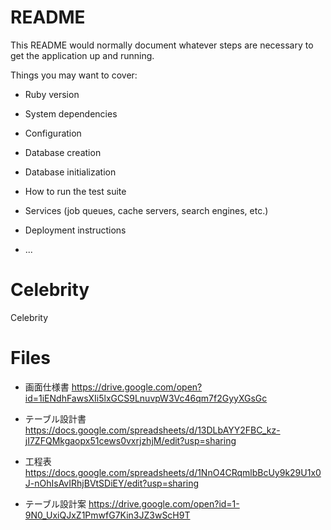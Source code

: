 # README

This README would normally document whatever steps are necessary to get the
application up and running.

Things you may want to cover:

* Ruby version

* System dependencies

* Configuration

* Database creation

* Database initialization

* How to run the test suite

* Services (job queues, cache servers, search engines, etc.)

* Deployment instructions

* ...
# Celebrity
Celebrity

# Files

* 画面仕様書
https://drive.google.com/open?id=1iENdhFawsXIi5lxGCS9LnuvpW3Vc46qm7f2GyyXGsGc

* テーブル設計書
https://docs.google.com/spreadsheets/d/13DLbAYY2FBC_kz-jI7ZFQMkgaopx51cews0vxrjzhjM/edit?usp=sharing

* 工程表
https://docs.google.com/spreadsheets/d/1NnO4CRqmlbBcUy9k29U1x0J-nOhIsAvIRhjBVtSDiEY/edit?usp=sharing

* テーブル設計案
https://drive.google.com/open?id=1-9N0_UxiQJxZ1PmwfG7Kin3JZ3wScH9T
